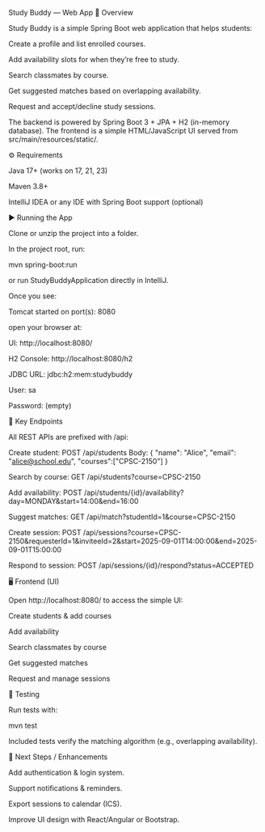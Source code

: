 Study Buddy — Web App
📖 Overview

Study Buddy is a simple Spring Boot web application that helps students:

Create a profile and list enrolled courses.

Add availability slots for when they’re free to study.

Search classmates by course.

Get suggested matches based on overlapping availability.

Request and accept/decline study sessions.

The backend is powered by Spring Boot 3 + JPA + H2 (in-memory database). The frontend is a simple HTML/JavaScript UI served from src/main/resources/static/.

⚙️ Requirements

Java 17+ (works on 17, 21, 23)

Maven 3.8+

IntelliJ IDEA or any IDE with Spring Boot support (optional)

▶️ Running the App

Clone or unzip the project into a folder.

In the project root, run:

mvn spring-boot:run


or run StudyBuddyApplication directly in IntelliJ.

Once you see:

Tomcat started on port(s): 8080


open your browser at:

UI: http://localhost:8080/

H2 Console: http://localhost:8080/h2

JDBC URL: jdbc:h2:mem:studybuddy

User: sa

Password: (empty)

🔑 Key Endpoints

All REST APIs are prefixed with /api:

Create student:
POST /api/students
Body: { "name": "Alice", "email": "alice@school.edu", "courses":["CPSC-2150"] }

Search by course:
GET /api/students?course=CPSC-2150

Add availability:
POST /api/students/{id}/availability?day=MONDAY&start=14:00&end=16:00

Suggest matches:
GET /api/match?studentId=1&course=CPSC-2150

Create session:
POST /api/sessions?course=CPSC-2150&requesterId=1&inviteeId=2&start=2025-09-01T14:00:00&end=2025-09-01T15:00:00

Respond to session:
POST /api/sessions/{id}/respond?status=ACCEPTED

🖥️ Frontend (UI)

Open http://localhost:8080/
 to access the simple UI:

Create students & add courses

Add availability

Search classmates by course

Get suggested matches

Request and manage sessions

🧪 Testing

Run tests with:

mvn test


Included tests verify the matching algorithm (e.g., overlapping availability).

🚀 Next Steps / Enhancements

Add authentication & login system.

Support notifications & reminders.

Export sessions to calendar (ICS).

Improve UI design with React/Angular or Bootstrap.
